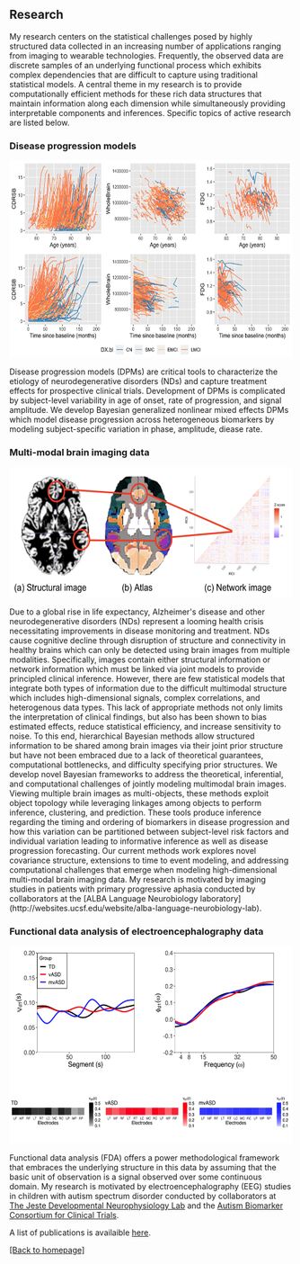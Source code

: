 ## Research

My research centers on the statistical challenges posed by highly structured data collected in an increasing number of applications ranging from imaging to wearable technologies. Frequently, the observed data are discrete samples of an underlying functional process which exhibits complex dependencies that are difficult to capture using traditional statistical models. A central theme in my research is to provide computationally efficient methods for these rich data structures that maintain information along each dimension while simultaneously providing interpretable components and inferences. Specific topics of active research are listed below.

### Disease progression models
<p align="center">
<img width="580" height="350" src="./images/tadpole.png">
</p>

Disease progression models (DPMs) are critical tools to characterize the etiology of neurodegenerative disorders (NDs) and capture treatment effects for prospective clinical trials. Development of DPMs is complicated by subject-level variability in age of onset, rate of progression, and signal amplitude. We develop Bayesian generalized nonlinear mixed effects DPMs which model disease progression across heterogeneous biomarkers
by modeling subject-specific variation in phase, amplitude, diease rate. 

### Multi-modal brain imaging data
<p align="center">
<img width="580" height="232" src="./images/multimodal.png">
</p>
Due to a global rise in life expectancy, Alzheimer's disease and other neurodegenerative disorders (NDs) represent a looming health crisis necessitating improvements in disease monitoring and treatment. NDs cause cognitive decline through disruption of structure and connectivity in healthy brains which can only be detected using brain images from multiple modalities. Specifically, images contain either structural information or network information which must be linked via joint models to provide principled clinical inference. However, there are few statistical models that integrate both types of information due to the difficult multimodal structure which includes high-dimensional signals, complex correlations, and heterogenous data types. This lack of appropriate methods not only limits the interpretation of clinical findings, but also has been shown to bias estimated effects, reduce statistical efficiency, and increase sensitivity to noise. To this end, hierarchical Bayesian methods allow structured information to be shared among brain images via their joint prior structure but have not been embraced due to a lack of theoretical guarantees, computational bottlenecks, and difficulty specifying prior structures. We develop novel Bayesian frameworks to address the theoretical, inferential, and computational challenges of jointly modeling multimodal brain images. Viewing multiple brain images as multi-objects, these methods exploit object topology while leveraging linkages among objects to perform inference, clustering, and prediction. These tools produce inference regarding the timing and ordering of biomarkers in disease progression and how this variation can be partitioned between subject-level risk factors and individual variation leading to informative inference as well as disease progression forecasting. Our current methods work explores novel covariance structure, extensions to time to event modeling, and addressing computational challenges that emerge when modeling high-dimensional multi-modal brain imaging data. My research is motivated by imaging studies in patients with primary progressive aphasia conducted by collaborators at the [ALBA Language Neurobiology laboratory](http://websites.ucsf.edu/website/alba-language-neurobiology-lab).

### Functional data analysis of electroencephalography data
<p align="center">
<img width="580" height="350" src="./images/hpca.png">
</p>

Functional data analysis (FDA) offers a power methodological framework that embraces the underlying structure in this data by assuming that the basic unit of observation is a signal observed over some continuous domain. My research is motivated by electroencephalography (EEG) studies in children with autism spectrum disorder conducted by collaborators at [The Jeste Developmental Neurophysiology Lab](http://jestelab.org/) and the [Autism Biomarker Consortium for Clinical Trials](https://medicine.yale.edu/ycci/researchers/autism/).


A list of publications is availaible [here](publications.md). 

[ [Back to homepage] ](./)

